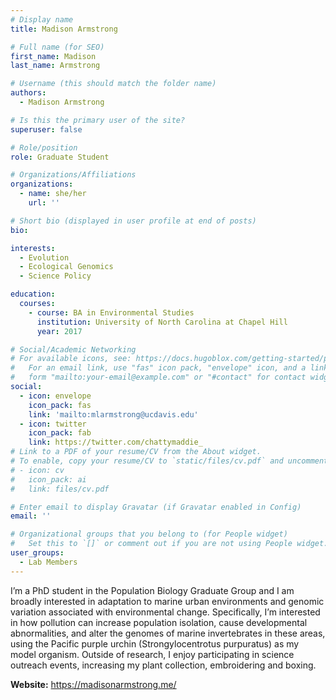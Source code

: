 ```yaml
---
# Display name
title: Madison Armstrong

# Full name (for SEO)
first_name: Madison
last_name: Armstrong

# Username (this should match the folder name)
authors:
  - Madison Armstrong

# Is this the primary user of the site?
superuser: false

# Role/position
role: Graduate Student

# Organizations/Affiliations
organizations:
  - name: she/her
    url: ''

# Short bio (displayed in user profile at end of posts)
bio: 

interests:
  - Evolution
  - Ecological Genomics
  - Science Policy

education:
  courses:
    - course: BA in Environmental Studies
      institution: University of North Carolina at Chapel Hill
      year: 2017

# Social/Academic Networking
# For available icons, see: https://docs.hugoblox.com/getting-started/page-builder/#icons
#   For an email link, use "fas" icon pack, "envelope" icon, and a link in the
#   form "mailto:your-email@example.com" or "#contact" for contact widget.
social:
  - icon: envelope
    icon_pack: fas
    link: 'mailto:mlarmstrong@ucdavis.edu'
  - icon: twitter
    icon_pack: fab
    link: https://twitter.com/chattymaddie_
# Link to a PDF of your resume/CV from the About widget.
# To enable, copy your resume/CV to `static/files/cv.pdf` and uncomment the lines below.
# - icon: cv
#   icon_pack: ai
#   link: files/cv.pdf

# Enter email to display Gravatar (if Gravatar enabled in Config)
email: ''

# Organizational groups that you belong to (for People widget)
#   Set this to `[]` or comment out if you are not using People widget.
user_groups:
  - Lab Members
---
```


I’m a PhD student in the Population Biology Graduate Group and I am broadly interested in adaptation to marine urban environments and genomic variation associated with environmental change. Specifically, I’m interested in how pollution can increase population isolation, cause developmental abnormalities, and alter the genomes of marine invertebrates in these areas, using the Pacific purple urchin (Strongylocentrotus purpuratus) as my model organism. Outside of research, I enjoy participating in science outreach events, increasing my plant collection, embroidering and boxing.

**Website:** https://madisonarmstrong.me/
